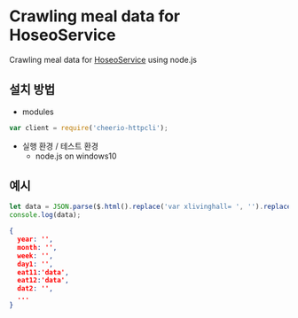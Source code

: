 # Crawling meal data for HoseoService

Crawling meal data for [HoseoService](https://github.com/Xenia101/HoseoService-on-Kakao-ch) using node.js

## 설치 방법

- modules
```javascript 
var client = require('cheerio-httpcli');
``` 

- 실행 환경 / 테스트 환경
  - node.js on windows10
  
## 예시

```javascript
let data = JSON.parse($.html().replace('var xlivinghall= ', '').replace(';', ''));
console.log(data);
```

```json
{
  year: '',
  month: '',
  week: '',
  day1: '',
  eat11:'data',
  eat12:'data',
  dat2: '',
  ...
}
```
